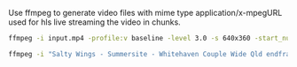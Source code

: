 Use ffmpeg to generate video files with mime type application/x-mpegURL used for hls live streaming the video in chunks.

```bash
ffmpeg -i input.mp4 -profile:v baseline -level 3.0 -s 640x360 -start_number 0 -hls_time 10 -hls_list_size 0 -f hls index.m3u8
```

```bash
ffmpeg -i "Salty Wings - Summersite - Whitehaven Couple Wide Qld endframe V3.mp4" -profile:v baseline -level 3.0 -s 640x360 -start_number 0 -hls_time 10 -hls_list_size 0 -f hls index.m3u8
```
